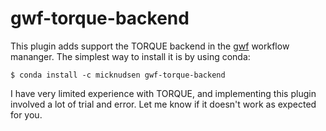 # gwf-torque-backend

This plugin adds support the TORQUE backend in the [gwf](http://gwf.readthedocs.io/en/latest/) workflow mananger. The simplest way to install it is by using conda:

```
$ conda install -c micknudsen gwf-torque-backend
```

I have very limited experience with TORQUE, and implementing this plugin involved a lot of trial and error. Let me know if it doesn't work as expected for you.
